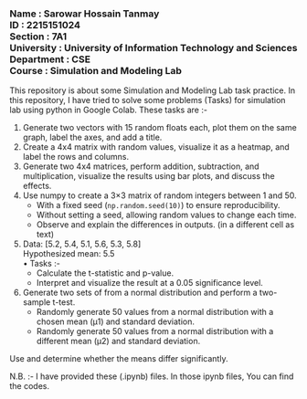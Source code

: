 ### Name : Sarowar Hossain Tanmay <br> ID : 2215151024 <br> Section : 7A1 <br> University : University of Information Technology and Sciences <br> Department : CSE <br> Course : Simulation and Modeling Lab 


This repository is about some Simulation and Modeling Lab task practice.
In this repository, I have tried to solve some problems (Tasks) for simulation lab using python in Google Colab. These tasks are :-

1. Generate two vectors with 15 random floats each, plot them on the same graph, label the axes, and add a title.
2. Create a 4x4 matrix with random values, visualize it as a heatmap, and label the rows and columns.
3. Generate two 4x4 matrices, perform addition, subtraction, and multiplication, visualize the results using bar plots, and discuss the effects.
4. Use numpy to create a 3×3 matrix of random integers between 1 and 50.  
   - With a fixed seed (`np.random.seed(10)`) to ensure reproducibility.  
   - Without setting a seed, allowing random values to change each time.  
   - Observe and explain the differences in outputs.  (in a different cell as text)
5. Data: [5.2, 5.4, 5.1, 5.6, 5.3, 5.8] <br> Hypothesized mean: 5.5
   <br>• Tasks :-
   - Calculate the t-statistic and p-value.
   - Interpret and visualize the result at a 0.05 significance level.
6. Generate two sets of from a normal distribution and perform a two-sample t-test.
   - Randomly generate 50 values from a normal distribution with a chosen mean (μ1) and standard deviation.
   - Randomly generate 50 values from a normal distribution with a different mean (μ2) and standard deviation.
 
 Use and determine whether the means differ significantly.


N.B. :- I have provided these (.ipynb) files. In those ipynb files, You can find the codes.

